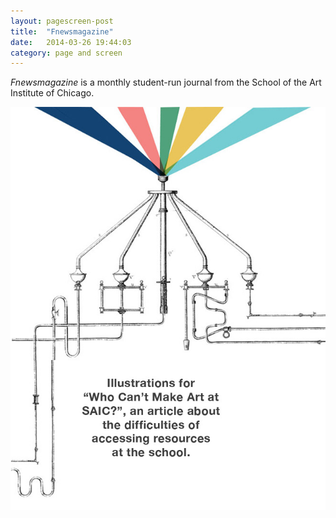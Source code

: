 ```yaml
---
layout: pagescreen-post
title:  "Fnewsmagazine"
date:   2014-03-26 19:44:03
category: page and screen
---
```

<div class="page-content inset">
<div class="row">
	<div class="row">
            <div class="col-md-9">
                <p class="lead"><i>Fnewsmagazine</i> is a monthly student-run journal from the School of the Art Institute of Chicago.</p>
            </div>
        </div>
    <div class="col-md-12">
		<img class="img-responsive-pad" src="/imgs/fnews1.jpg">
	</div>

</div>
</div>

